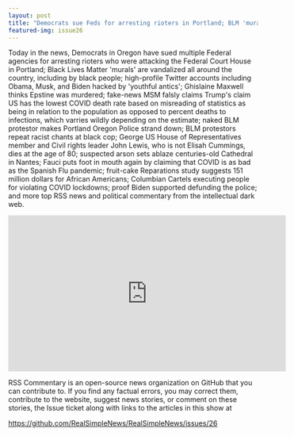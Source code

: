 ```yaml
---
layout: post
title: "Democrats sue Feds for arresting rioters in Portland; BLM 'murals' vandalized around the country."
featured-img: issue26
---
```


Today in the news, Democrats in Oregon have sued multiple Federal agencies for arresting rioters who were attacking the Federal Court House in Portland; Black Lives Matter 'murals' are vandalized all around the country, including by black people; high-profile Twitter accounts including Obama, Musk, and Biden hacked by 'youthful antics'; Ghislaine Maxwell thinks Epstine was murdered; fake-news MSM falsly claims Trump's claim US has the lowest COVID death rate based on misreading of statistics as being in relation to the population as opposed to percent deaths to infections, which varries wildly depending on the estimate; naked BLM protestor makes Portland Oregon Police strand down; BLM protestors repeat racist chants at black cop; George US House of Representatives member and Civil rights leader John Lewis, who is not Elisah Cummings, dies at the age of 80; suspected arson sets ablaze centuries-old Cathedral in Nantes; Fauci puts foot in mouth again by claiming that COVID is as bad as the Spanish Flu pandemic; fruit-cake Reparations study suggests 151 million dollars for African Americans; Columbian Cartels executing people for violating COVID lockdowns; proof Biden supported defunding the police; and more top RSS news and political commentary from the intellectual dark web.

<iframe width="560" height="315" src="https://www.youtube.com/embed/MR5zv4X-BJM" frameborder="0" allow="accelerometer; autoplay; encrypted-media; gyroscope; picture-in-picture" allowfullscreen></iframe>

RSS Commentary is an open-source news organization on GitHub that you can contribute to. If you find any factual errors, you may correct them, contribute to the website, suggest news stories, or comment on these stories, the Issue ticket along with links to the articles in this show at 

<https://github.com/RealSimpleNews/RealSimpleNews/issues/26>
